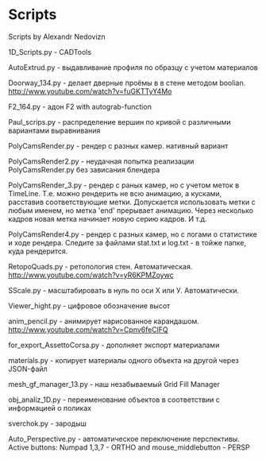 Scripts
=======

Scripts by Alexandr Nedovizn

1D_Scripts.py - CADTools

AutoExtrud.py - выдавливание профиля по образцу с учетом материалов

Doorway_134.py - делает дверные проёмы в в стене методом boolian. http://www.youtube.com/watch?v=fuGKTTyY4Mo

F2_164.py - адон F2 with autograb-function

Paul_scrips.py - распределение вершин по кривой с различными вариантами выравнивания

PolyCamsRender.py - рендер с разных камер. нативный вариант

PolyCamsRender2.py - неудачная попытка реализации PolyCamsRender.py без зависания блендера

PolyCamsRender_3.py - рендер с раных камер, но с учетом меток в TimeLine. Т.е. можно рендерить не всю анимацию, а кусками, расставив соответствующие метки. Допускается использовать метки с любым именем, но метка 'end' прерывает анимацию. Через несколько кадров новая метка начинает новую серию кадров. И т.д.

PolyCamsRender4.py - рендер с разных камер, но с логами о статистике и ходе рендера. Следите за файлами stat.txt и log.txt - в тойже папке, куда рендерится.

RetopoQuads.py - ретопология стен. Автоматическая. http://www.youtube.com/watch?v=yR6KPMZoywc

SScale.py - масштабировать в нуль по оси Х или У. Автоматически.

Viewer_hight.py - цифровое обозначение высот

anim_pencil.py - анимирует нарисованное карандашом. http://www.youtube.com/watch?v=Cpnv6feClFQ

for_export_AssettoCorsa.py - дополняет экспорт материалами

materials.py - копирует материалы одного объекта на другой через JSON-файл

mesh_gf_manager_13.py - наш незабываемый Grid Fill Manager

obj_analiz_1D.py - переименование объектов в соответствии с информацией о поликах

sverchok.py - зародыш

Auto_Perspective.py - автоматическое переключение перспективы. Active buttons: Numpad 1,3,7 - ORTHO and mouse_middlebutton - PERSP
